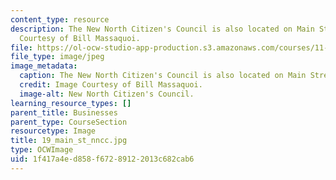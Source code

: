 ```yaml
---
content_type: resource
description: The New North Citizen's Council is also located on Main Street. Image
  Courtesy of Bill Massaquoi.
file: https://ol-ocw-studio-app-production.s3.amazonaws.com/courses/11-945-springfield-studio-fall-2005/1f417a4ed858f67289122013c682cab6_19_main_st_nncc.jpg
file_type: image/jpeg
image_metadata:
  caption: The New North Citizen's Council is also located on Main Street.
  credit: Image Courtesy of Bill Massaquoi.
  image-alt: New North Citizen's Council.
learning_resource_types: []
parent_title: Businesses
parent_type: CourseSection
resourcetype: Image
title: 19_main_st_nncc.jpg
type: OCWImage
uid: 1f417a4e-d858-f672-8912-2013c682cab6
---
```

